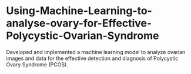 # Using-Machine-Learning-to-analyse-ovary-for-Effective-Polycystic-Ovarian-Syndrome
Developed and implemented a machine learning model to analyze ovarian images and data for the effective detection and diagnosis of Polycystic Ovary Syndrome (PCOS).
